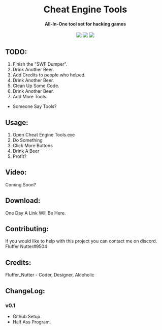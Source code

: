 <h1 align="center">
<br>
Cheat Engine Tools
<br>
</h1>

<h4 align="center">All-In-One tool set for hacking games</h4>

<p align="center">
<img src="https://img.shields.io/badge/written%20in%20-C%23-orange.svg">
<img src="https://img.shields.io/badge/license-DBAD-blue.svg">
<img src="https://img.shields.io/badge/build%20v0.1-passing-green.svg">
</p>

## TODO:
1. Finish the "SWF Dumper".
1. Drink Another Beer.
1. Add Credits to people who helped.
1. Drink Another Beer.
1. Clean Up Some Code.
1. Drink Another Beer.
1. Add More Tools.
  - Someone Say Tools?

## Usage:

1. Open Cheat Engine Tools.exe
1. Do Something
1. Click More Buttons
1. Drink A Beer
1. Profit?

## Video:

Coming Soon?

## Download:

One Day A Link Will Be Here.

## Contributing:

If you would like to help with this project you can contact me on discord.
Fluffer Nutter#9504

## Credits:

Fluffer_Nutter - Coder, Designer, Alcoholic

## ChangeLog:

### __v0.1__  
* Github Setup.
* Half Ass Program.
